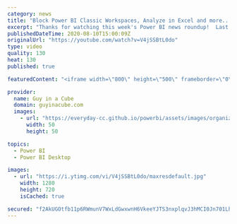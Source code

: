 ```yaml
---
category: news
title: "Block Power BI Classic Workspaces, Analyze in Excel and more... (Roundup | Aug 10, 2020)"
excerpt: "Thanks for watching this week's Power BI news roundup!  Last weeks roundup: https://guyinacu.be/roundup189 Patrick's tech video: https://guyinacu.be/calcgroups Adam's tech video: https://guyinacu.be/misleadingvisual  🔴 LIVE Replay: https://guyinacu.be/live021  📢 Become a member: https://guyinacu.be/membership"
publishedDateTime: 2020-08-10T15:00:09Z
originalUrl: "https://youtube.com/watch?v=V4jSSBtL0do"
type: video
quality: 130
heat: 130
published: true

featuredContent: "<iframe width=\"800\" height=\"500\" frameborder=\"0\" src=\"https://www.youtube.com/embed/V4jSSBtL0do\" allow=\"accelerometer; autoplay; encrypted-media; gyroscope; picture-in-picture\" allowfullscreen></iframe>"

provider:
  name: Guy in a Cube
  domain: guyinacube.com
  images:
    - url: "https://everyday-cc.github.io/powerbi/assets/images/organizations/guyinacube.com-50x50.jpg"
      width: 50
      height: 50

topics:
  - Power BI
  - Power BI Desktop

images:
  - url: "https://i.ytimg.com/vi/V4jSSBtL0do/maxresdefault.jpg"
    width: 1280
    height: 720
    isCached: true

secured: "f2AkUGOtfb11p6RWmunV7WxLdGwxwnH6VkeeYJTS3nxplqvJ3hMCI0Jn701LhdR1OHaSls6HU+HEwtJoxyrq466DLmOv/TXLjWKLuzguHGcZFK/0U/nI2VkdIrR7yc/bjtm7kHdES1C9eC+ZkuYCbcXR/h0aCoI0kgahdRfgQUu0TJQplTAifmltmX/PWIK5tNCjWmOYKp2T04fjG3B9TYeg5XJWh1bd3YjtMzQPDd/UohjowixcrAclHiR2VsEZv4hUX7T+EUPP2Pt8efHerEp54/zPIFJ5Oq5DHnbjhcVE/ZBam5wXuzwDg3io4xwltz6mSlWquWSfLtksUeGq/yFsiJu0dvB2FTxW+VfLoRUBxn9Z8h6DUkWEMKmTw2P2kXyvevqRb67zNBmyx4EXOdmLaaZ3neVm3ypsCdr+g2XudYBRRFho3Xc/o7oX3C5F;h3mGpBIbgn64j8WltF8mUA=="
---
```


